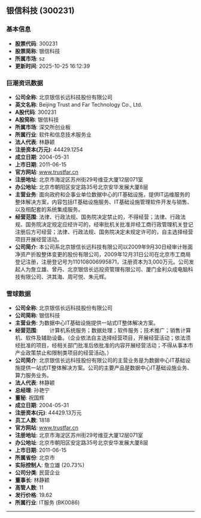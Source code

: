 ## 银信科技 (300231)

### 基本信息

- **股票代码**: 300231
- **股票简称**: 银信科技
- **所属市场**: sz
- **更新时间**: 2025-10-25 16:12:39

### 巨潮资讯数据

- **公司全称**: 北京银信长远科技股份有限公司
- **英文名称**: Beijing Trust and Far Technology Co., Ltd.
- **A股代码**: 300231
- **A股简称**: 银信科技
- **所属市场**: 深交所创业板
- **所属行业**: 软件和信息技术服务业
- **法人代表**: 林静颖
- **注册资本(万元)**: 44429.1254
- **成立日期**: 2004-05-31
- **上市日期**: 2011-06-15
- **官方网站**: www.trustfar.cn
- **注册地址**: 北京市海淀区苏州街29号维亚大厦12层071室
- **办公地址**: 北京市朝阳区安定路35号北京安华发展大厦8层
- **主营业务**: 面向政府和企事业单位数据中心的IT基础设施，提供IT运维服务的整体解决方案，内容包括IT基础设施服务、IT基础设施管理软件开发与销售、以及相配套的系统集成服务。
- **经营范围**: 法律、行政法规、国务院决定禁止的，不得经营；法律、行政法规、国务院决定规定应经许可的，经审批机关批准并经工商行政管理机关登记注册后方可经营；法律、行政法规、国务院决定未规定许可的，自主选择经营项目开展经营活动。
- **公司简介**: 本公司系北京银信长远科技有限公司以2009年9月30日经审计账面净资产折股整体变更的股份有限公司，2009年12月31日公司在北京市工商局登记注册，注册登记号为110108006995871，注册资本为3,000万元。公司发起人为詹立雄、曾丹、北京银信长远投资管理有限公司、厦门金利众成电脑科技有限公司、洪其海、周可悦、朱元辉。

### 雪球数据

- **公司全称**: 北京银信长远科技股份有限公司
- **公司简称**: 银信科技
- **主营业务**: 为数据中心IT基础设施提供一站式IT整体解决方案。
- **经营范围**: 　　计算机系统服务；数据处理；软件服务；技术推广；销售计算机、软件及辅助设备。（企业依法自主选择经营项目，开展经营活动；依法须经批准的项目，经相关部门批准后依批准的内容开展经营活动；不得从事本市产业政策禁止和限制类项目的经营活动。）
- **公司简介**: 北京银信长远科技股份有限公司的主营业务是为数据中心IT基础设施提供一站式IT整体解决方案。公司的主要产品是数据中心IT基础设施业务、算力服务业务。
- **法人代表**: 林静颖
- **总经理**: 孙艳宁
- **董秘**: 祝国辉
- **成立日期**: 2004-05-31
- **注册资本(元)**: 44429.13万元
- **员工人数**: 1818
- **官方网站**: www.trustfar.cn
- **注册地址**: 北京市海淀区苏州街29号维亚大厦12层071室
- **办公地址**: 北京市朝阳区安定路35号北京安华发展大厦8层
- **上市日期**: 2011-06-15
- **所属省份**: 北京市
- **实际控制人**: 詹立雄 (20.73%)
- **公司分类**: 民营企业
- **董事长**: 林静颖
- **高管人数**: 11
- **发行价格**: 19.62
- **所属行业**: IT服务 (BK0086)

---